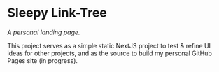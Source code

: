 # Sleepy Link-Tree

_A personal landing page._

This project serves as a simple static NextJS project to test & refine UI ideas for other projects, and as the source to build my personal GitHub Pages site (in progress).
